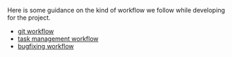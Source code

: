 Here is some guidance on the kind of workflow we follow while developing for the project.

* [git workflow](git.md)
* [task management workflow](tasks.md)
* [bugfixing workflow](bugs.md)
